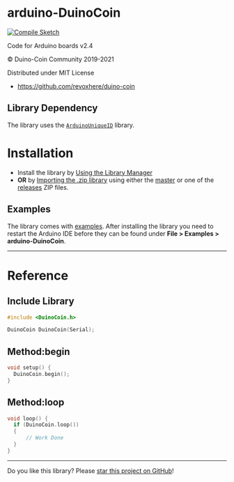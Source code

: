 # arduino-DuinoCoin

[![Compile Sketch](../../actions/workflows/Compile-Sketch.yml/badge.svg)](../../actions)

Code for Arduino boards v2.4

© Duino-Coin Community 2019-2021

Distributed under MIT License

* https://github.com/revoxhere/duino-coin

## Library Dependency

The library uses the [`ArduinoUniqueID`][0] library.

# Installation

* Install the library by [Using the Library Manager](https://www.arduino.cc/en/Guide/Libraries#toc3)
* **OR** by [Importing the .zip library](https://www.arduino.cc/en/Guide/Libraries#toc4) using either the [master](../../archive/1.0.0.zip) or one of the [releases](../../releases) ZIP files.

## Examples

The library comes with [examples](examples). After installing the library you need to restart the Arduino IDE before they can be found under **File > Examples > arduino-DuinoCoin**.

---

# Reference

## Include Library

```c
#include <DuinoCoin.h>
```

```c
DuinoCoin DuinoCoin(Serial);
```

## Method:begin

```c
void setup() {
  DuinoCoin.begin();
}
```

## Method:loop

```c
void loop() {
  if (DuinoCoin.loop())
  {
      // Work Done
  }
}
```

---

Do you like this library? Please [star this project on GitHub](../../stargazers)!

[0]: https://github.com/ricaun/ArduinoUniqueID